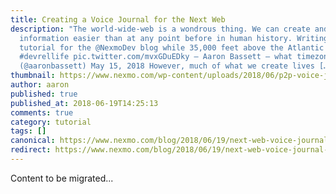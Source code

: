 ```yaml
---
title: Creating a Voice Journal for the Next Web
description: "The world-wide-web is a wondrous thing. We can create and share
  information easier than at any point before in human history. Writing a
  tutorial for the @NexmoDev blog while 35,000 feet above the Atlantic
  #devrellife pic.twitter.com/mvxGDuEDky — Aaron Bassett – what timezone is it?
  (@aaronbassett) May 15, 2018 However, much of what we create lives […]"
thumbnail: https://www.nexmo.com/wp-content/uploads/2018/06/p2p-voice-journal-featured.png
author: aaron
published: true
published_at: 2018-06-19T14:25:13
comments: true
category: tutorial
tags: []
canonical: https://www.nexmo.com/blog/2018/06/19/next-web-voice-journal-python-vue-javascript-dr
redirect: https://www.nexmo.com/blog/2018/06/19/next-web-voice-journal-python-vue-javascript-dr
---
```

Content to be migrated...